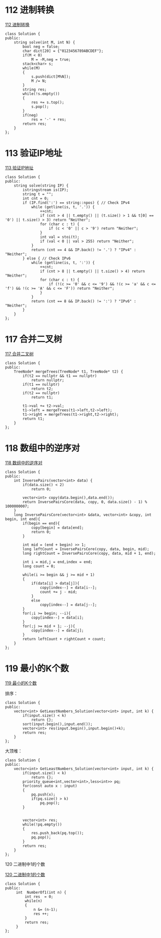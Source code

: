 # 112 进制转换

[112 进制转换](https://www.nowcoder.com/practice/2cc32b88fff94d7e8fd458b8c7b25ec1?tpId=190&&tqId=35410&rp=1&ru=/ta/job-code-high-rd&qru=/ta/job-code-high-rd/question-ranking)

```
class Solution {
public:
    string solve(int M, int N) {        
        bool neg = false;
        char dict[20] = {"0123456789ABCDEF"};
        if(M < 0)
            M = -M,neg = true;
        stack<char> s;
        while(M)
        {
            s.push(dict[M%N]);
            M /= N;
        }
        string res;
        while(!s.empty())
        {
            res += s.top();
            s.pop();
        }
        if(neg)
            res = '-' + res;
        return res;
    }
};
```

# 113 验证IP地址

[113 验证IP地址](https://www.nowcoder.com/practice/55fb3c68d08d46119f76ae2df7566880?tpId=190&&tqId=35411&rp=1&ru=/ta/job-code-high-rd&qru=/ta/job-code-high-rd/question-ranking)

````
class Solution {
public:
    string solve(string IP) {
        istringstream is(IP);
        string t = "";
        int cnt = 0;
        if (IP.find(':') == string::npos) { // Check IPv4
            while (getline(is, t, '.')) {
                ++cnt;
                if (cnt > 4 || t.empty() || (t.size() > 1 && t[0] == '0') || t.size() > 3) return "Neither";
                for (char c : t) {
                    if (c < '0' || c > '9') return "Neither";
                }
                int val = stoi(t);
                if (val < 0 || val > 255) return "Neither";
            }
            return (cnt == 4 && IP.back() != '.') ? "IPv4" : "Neither";
        } else { // Check IPv6
            while (getline(is, t, ':')) {
                ++cnt;
                if (cnt > 8 || t.empty() || t.size() > 4) return "Neither";
                for (char c : t) {
                    if (!(c >= '0' && c <= '9') && !(c >= 'a' && c <= 'f') && !(c >= 'A' && c <= 'F')) return "Neither";
                }
            }
            return (cnt == 8 && IP.back() != ':') ? "IPv6" : "Neither";
        }
    }
};
````

# 117 合并二叉树

[117 合并二叉树](https://www.nowcoder.com/practice/7298353c24cc42e3bd5f0e0bd3d1d759?tpId=190&&tqId=36108&rp=1&ru=/ta/job-code-high-rd&qru=/ta/job-code-high-rd/question-ranking)

```
class Solution {
public:
    TreeNode* mergeTrees(TreeNode* t1, TreeNode* t2) {
        if(t2 == nullptr && t1 == nullptr)
			return nullptr;
		if(t1 == nullptr)
			return t2;
		if(t2 == nullptr)
			return t1;
		
		t1->val += t2->val;
		t1->left = mergeTrees(t1->left,t2->left);
		t1->right = mergeTrees(t1->right,t2->right);
		return t1;
    }
};
```

# 118 数组中的逆序对

[118 数组中的逆序对](https://www.nowcoder.com/practice/96bd6684e04a44eb80e6a68efc0ec6c5?tpId=190&&tqId=35588&rp=1&ru=/ta/job-code-high-rd&qru=/ta/job-code-high-rd/question-ranking)

```
class Solution {
public:
    int InversePairs(vector<int> data) {
        if(data.size() < 2)
            return 0;
 
        vector<int> copy(data.begin(),data.end());
        return InversePairsCore(data, copy, 0, data.size() - 1) % 1000000007;
    }
    long InversePairsCore(vector<int> &data, vector<int> &copy, int begin, int end){
        if(begin == end){
            copy[begin] = data[end];
            return 0;
        }
  
        int mid = (end + begin) >> 1;
        long leftCount = InversePairsCore(copy, data, begin, mid);
        long rightCount = InversePairsCore(copy, data, mid + 1, end);
        
        int i = mid,j = end,index = end; 
        long count = 0;
        
        while(i >= begin && j >= mid + 1)
		{
            if(data[i] > data[j]){
                copy[index--] = data[i--];
                count += j - mid;
            }
            else
                copy[index--] = data[j--];
        }
        for(;i >= begin; --i){
            copy[index--] = data[i];
        }
        for(;j >= mid + 1; --j){
            copy[index--] = data[j];
        }
        return leftCount + rightCount + count;
    }
};
```

# 119 最小的K个数

[119 最小的K个数](https://www.nowcoder.com/ta/job-code-high-rd)

排序：

```
class Solution {
public:
    vector<int> GetLeastNumbers_Solution(vector<int> input, int k) {
        if(input.size() < k)
			return {};
		sort(input.begin(),input.end());
		vector<int> res(input.begin(),input.begin()+k);
		return res;
    }
};
```

大顶堆：

```
class Solution {
public:
    vector<int> GetLeastNumbers_Solution(vector<int> input, int k) {
		if(input.size() < k)
			return {};
        priority_queue<int,vector<int>,less<int>> pq;
		for(const auto x : input)
		{
			pq.push(x);
			if(pq.size() > k)
				pq.pop();
		}
		
		
		vector<int> res;
		while(!pq.empty())
		{
			res.push_back(pq.top());
			pq.pop();
		}	
		return res;
    }
};
```

120 二进制中1的个数

[120 二进制中1的个数](https://www.nowcoder.com/practice/8ee967e43c2c4ec193b040ea7fbb10b8?tpId=190&&tqId=35981&rp=1&ru=/ta/job-code-high-rd&qru=/ta/job-code-high-rd/question-ranking)

```
class Solution {
public:
     int  NumberOf1(int n) {
         int res  = 0;
         while(n)
         {
             n &= (n-1);
             res ++;
         }             
         return res;
     }
};
```

